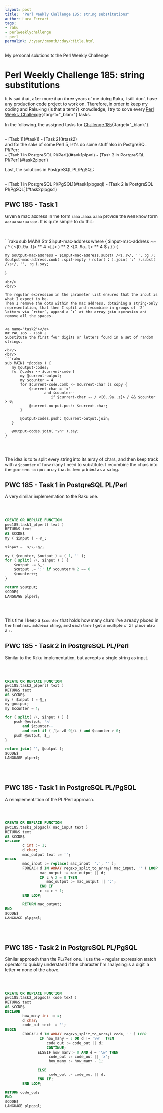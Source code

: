 ```yaml
---
layout: post
title:  "Perl Weekly Challenge 185: string substitutions"
author: Luca Ferrari
tags:
- raku
- perlweeklychallenge
- perl
permalink: /:year/:month/:day/:title.html
---
```

My personal solutions to the Perl Weekly Challenge.

# Perl Weekly Challenge 185: string substitutions

It is sad that, after more than three years of me doing Raku, I still don't have any production code project to work on.
Therefore, in order to keep my coding and Raku-ing (is that a term?) knowdledge, I try to solve every  [Perl Weekly Challenge](https://perlweeklychallenge.org/){:target="_blank"} tasks.
<br/>
<br/>
In the following, the assigned tasks for [Challenge 185](https://perlweeklychallenge.org/blog/perl-weekly-challenge-0185/){:target="_blank"}.

<br/>
- [Task 1](#task1)
- [Task 2](#task2)


<br/>
and for the sake of some Perl 5, let's do some stuff also in PostgreSQL Pl/Perl:

<br/>
- [Task 1 in PostgreSQL Pl/Perl](#task1plperl)
- [Task 2 in PostgreSQL Pl/Perl](#task2plperl)


Last, the solutions in PostgreSQL PL/PgSQL:

<br/>
- [Task 1 in PostgreSQL Pl/PgSQL](#task1plpgsql)
- [Task 2 in PostgreSQL Pl/PgSQL](#task2plpgsql)

<a name="task1"></a>
## PWC 185 - Task 1

Given a mac address in the form `aaaa.aaaa.aaaa` provide the well know form `aa:aa:aa:aa:aa:`.
It is quite simple to do this:

<br/>
<br/>
```raku
sub MAIN( Str $input-mac-address
          where { $input-mac-address ~~ / ^ ( <[0..9a..f]> ** 4 <[.]> ) ** 2  <[0..9a..f]> ** 4 $ / } ) {

    my $output-mac-address = $input-mac-address.subst( /<[.]>/, '', :g );
    $output-mac-address.comb( :spit-empty ).rotor( 2 ).join( ':' ).subst( /\s+/, '', :g ).say;

}

 ```
<br/>
<br/>

The regular expression in the parameter list ensures that the input is what I expect to be.
Then I remove the dots within the mac address, obtaining a string-only representation, that then I split and recombine in groups of `2` letters via `rotor`, append a `:` at the array join operation and remove all the spaces.


<a name="task2"></a>
## PWC 185 - Task 2
Substitute the first four digits or letters found in a set of random strings.

<br/>
<br/>
```raku
sub MAIN( *@codes ) {
    my @output-codes;
    for @codes -> $current-code {
        my @current-output;
        my $counter = 4;
        for $current-code.comb -> $current-char is copy {
            $current-char = 'x'
                   and $counter--
                      if $current-char ~~ / <[0..9a..z]> / && $counter > 0;
            @current-output.push: $current-char;
        }

        @output-codes.push: @current-output.join;
    }

    @output-codes.join( "\n" ).say;
}

```
<br/>
<br/>

The idea is to to split every string into its array of chars, and then keep track with a `$counter` of how many I need to substitute. I recombine the chars into the `@current-output` array that is then printed as a string.

<a name="task1plperl"></a>
## PWC 185 - Task 1 in PostgreSQL PL/Perl

A very similar implementation to the Raku one.

<br/>
<br/>

``` sql
CREATE OR REPLACE FUNCTION
pwc185.task1_plperl( text )
RETURNS text
AS $CODE$
my ( $input ) = @_;

$input =~ s/\./g/;

my ( $counter, $output ) = ( 1, '' );
for ( split( //, $input ) ) {
    $output .= $_;
    $output .= ':' if $counter % 2 == 0;
    $counter++;
}

return $output;
$CODE$
LANGUAGE plperl;

```
<br/>
<br/>

This time I keep a `$counter` that holds how many chars I've already placed in the final mac address string, and each time I get a multiple of `2` I place also a `:`.


<a name="task2plperl"></a>
## PWC 185 - Task 2 in PostgreSQL PL/Perl

Similar to the Raku implementation, but accepts a single string as input.

<br/>
<br/>

``` sql
CREATE OR REPLACE FUNCTION
pwc185.task2_plperl( text )
RETURNS text
AS $CODE$
my ( $input ) = @_;
my @output;
my $counter = 4;

for ( split( //, $input ) ) {
    push @output, 'x'
        and $counter--
        and next if ( /[a-z0-9]/i ) and $counter > 0;
    push @output, $_;
}

return join( '', @output );
$CODE$
LANGUAGE plperl;


```
<br/>
<br/>


<a name="task1plpgsql"></a>
## PWC 185 - Task 1 in PostgreSQL PL/PgSQL

A reimplementation of the PL/Perl approach.

<br/>
<br/>

``` sql
CREATE OR REPLACE FUNCTION
pwc185.task1_plpgsql( mac_input text )
RETURNS text
AS $CODE$
DECLARE
        c int := 1;
        d char;
        mac_output text := '';
BEGIN
        mac_input := replace( mac_input, '.', '' );
        FOREACH d IN ARRAY regexp_split_to_array( mac_input, '' ) LOOP
                mac_output := mac_output || d;
                IF c % 2 = 0 THEN
                   mac_output := mac_output || ':';
                END IF;
                c := c + 1;
        END LOOP;

        RETURN mac_output;
END
$CODE$
LANGUAGE plpgsql;


```
<br/>
<br/>




<a name="task2plpgsql"></a>
## PWC 185 - Task 2 in PostgreSQL PL/PgSQL

Similar approach than the PL/Perl one.
I use the `~` regular expression match operator to quickly understand if the character I'm analysing is a digit, a letter or none of the above.

<br/>
<br/>

``` sql
CREATE OR REPLACE FUNCTION
pwc185.task2_plpgsql( code text )
RETURNS text
AS $CODE$
DECLARE
        how_many int := 4;
        d char;
        code_out text := '';
BEGIN
        FOREACH d IN ARRAY regexp_split_to_array( code, '' ) LOOP
                IF how_many = 0 OR d !~ '\w'  THEN
                   code_out := code_out || d;
                   CONTINUE;
               ELSEIF how_many > 0 AND d ~ '\w' THEN
                    code_out := code_out || 'x';
                    how_many := how_many - 1;

               ELSE
                    code_out := code_out || d;
               END IF;
        END LOOP;

RETURN code_out;
END
$CODE$
LANGUAGE plpgsql;


```
<br/>
<br/>
